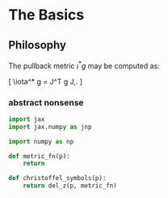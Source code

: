 # The Basics

## Philosophy

The pullback metric $\iota^* g$ may be computed as:

\[
    \iota^* g = J^T g J\,.
\]

### abstract nonsense

```py title="curvature"
import jax
import jax.numpy as jnp

import numpy as np

def metric_fn(p):
    return 

def christoffel_symbols(p):
    return del_z(p, metric_fn)
```
